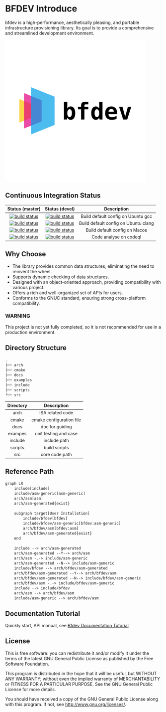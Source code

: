 # BFDEV Introduce

bfdev is a high-performance, aesthetically pleasing, and portable infrastructure provisioning library. Its goal is to provide a comprehensive and streamlined development environment.

![logo](docs/images/logo.png)

## Continuous Integration Status

|                       Status (master)                        |                        Status (devel)                        |             Description              |
| :----------------------------------------------------------: | :----------------------------------------------------------: | :----------------------------------: |
| [![build status](https://github.com/openbfdev/bfdev/actions/workflows/ubuntu-gcc.yml/badge.svg?branch=master)](https://github.com/openbfdev/bfdev/actions/workflows/ubuntu-gcc.yml?query=branch%3Amain) | [![build status](https://github.com/openbfdev/bfdev/actions/workflows/ubuntu-gcc.yml/badge.svg?branch=devel)](https://github.com/openbfdev/bfdev/actions/workflows/ubuntu-gcc.yml?query=branch%3Amain) |  Build default config on Ubuntu gcc  |
| [![build status](https://github.com/openbfdev/bfdev/actions/workflows/ubuntu-clang.yml/badge.svg?branch=master)](https://github.com/openbfdev/bfdev/actions/workflows/ubuntu-clang.yml?query=branch%3Amain) | [![build status](https://github.com/openbfdev/bfdev/actions/workflows/ubuntu-clang.yml/badge.svg?branch=devel)](https://github.com/openbfdev/bfdev/actions/workflows/ubuntu-clang.yml?query=branch%3Amain) | Build default config on Ubuntu clang |
| [![build status](https://github.com/openbfdev/bfdev/actions/workflows/macos.yml/badge.svg?branch=master)](https://github.com/openbfdev/bfdev/actions/workflows/macos.yml?query=branch%3Amain) | [![build status](https://github.com/openbfdev/bfdev/actions/workflows/macos.yml/badge.svg?branch=devel)](https://github.com/openbfdev/bfdev/actions/workflows/macos.yml?query=branch%3Amain) |    Build default config on Macos     |
| [![build status](https://github.com/openbfdev/bfdev/actions/workflows/codeql.yml/badge.svg?branch=master)](https://github.com/openbfdev/bfdev/actions/workflows/codeql.yml?query=branch%3Amain) | [![build status](https://github.com/openbfdev/bfdev/actions/workflows/codeql.yml/badge.svg?branch=devel)](https://github.com/openbfdev/bfdev/actions/workflows/codeql.yml?query=branch%3Amain) |        Code analyse on codeql        |

## Why Choose

- The library provides common data structures, eliminating the need to reinvent the wheel.
- Supports dynamic checking of data structures.
- Designed with an object-oriented approach, providing compatibility with various project.
- Offers a rich and well-organized set of APIs for users.
- Conforms to the GNUC standard, ensuring strong cross-platform compatibility.

### WARNING

This project is not yet fully completed, so it is not recommended for use in a production environment.

## Directory Structure

```
.
├── arch
├── cmake
├── docs
├── examples
├── include
├── scripts
└── src
```

| Directory |       Description        |
| :-------: | :----------------------: |
|   arch    |     ISA related code     |
|   cmake   | cmake configuration file |
|   docs    |     doc for guiding      |
|  exampes  |  unit testing and case   |
|  include  |       include path       |
|  scripts  |      build scripts       |
|    src    |      core code path      |

## Reference Path

```mermaid
graph LR
    include[include]
    include/asm-generic[asm-generic]
    arch/asm[asm]
   	arch/asm-generated{exist}

    subgraph target[User Installation]
    	include/bfdev[bfdev]
    	include/bfdev/asm-generic[bfdev:asm-generic]
    	arch/bfdev/asm[bfdev:asm]
   		arch/bfdev/asm-generated{exist}
    end

    include --> arch/asm-generated
    arch/asm-generated --Y--> arch/asm
    arch/asm -.-> include/asm-generic
    arch/asm-generated --N--> include/asm-generic
    include/bfdev --> arch/bfdev/asm-generated
    arch/bfdev/asm-generated --Y--> arch/bfdev/asm
    arch/bfdev/asm-generated --N--> include/bfdev/asm-generic
    arch/bfdev/asm -.-> include/bfdev/asm-generic
   	include --> include/bfdev
   	arch/asm --> arch/bfdev/asm
   	include/asm-generic --> arch/bfdev/asm
```

## Documentation Tutorial

Quickly start, API manual, see [Bfdev Documentation Tutorial](https://bfdev.github.io/)

## License

This is free software: you can redistribute it and/or modify it under the terms of the latest GNU General Public License as published by the Free Software Foundation.

This program is distributed in the hope that it will be useful, but WITHOUT ANY WARRANTY; without even the implied warranty of MERCHANTABILITY or FITNESS FOR A PARTICULAR PURPOSE. See the GNU General Public License for more details.

You should have received a copy of the GNU General Public License along with this program. If not, see http://www.gnu.org/licenses/.
